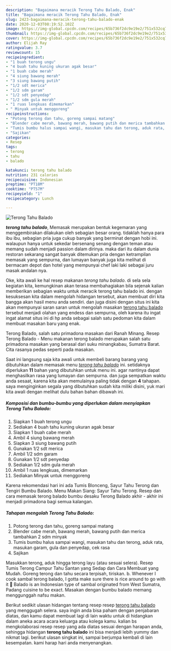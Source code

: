 ```yaml
---
description: "Bagaimana meracik Terong Tahu Balado, Enak"
title: "Bagaimana meracik Terong Tahu Balado, Enak"
slug: 2423-bagaimana-meracik-terong-tahu-balado-enak
date: 2020-12-03T08:19:52.102Z
image: https://img-global.cpcdn.com/recipes/65b736f2dc9e19e2/751x532cq70/terong-tahu-balado-foto-resep-utama.jpg
thumbnail: https://img-global.cpcdn.com/recipes/65b736f2dc9e19e2/751x532cq70/terong-tahu-balado-foto-resep-utama.jpg
cover: https://img-global.cpcdn.com/recipes/65b736f2dc9e19e2/751x532cq70/terong-tahu-balado-foto-resep-utama.jpg
author: Elijah Ray
ratingvalue: 3.7
reviewcount: 15
recipeingredient:
- "1 buah terong ungu"
- "4 buah tahu kuning ukuran agak besar"
- "1 buah cabe merah"
- "4 siung bawang merah"
- "3 siung bawang putih"
- "1/2 sdt merica"
- "1/2 sdm garam"
- "1/2 sdt penyedap"
- "1/2 sdm gula merah"
- "1 ruas lengkuas dimemarkan"
- " Minyak untuk menggoreng"
recipeinstructions:
- "Potong terong dan tahu, goreng sampai matang"
- "Blender cabe merah, bawang merah, bawang putih dan merica tambahkan 2 sdm minyak"
- "Tumis bumbu halus sampai wangi, masukan tahu dan terong, aduk rata, masukan garam, gula dan penyedap, cek rasa"
- "Sajikan"
categories:
- Resep
tags:
- terong
- tahu
- balado

katakunci: terong tahu balado 
nutrition: 231 calories
recipecuisine: Indonesian
preptime: "PT18M"
cooktime: "PT57M"
recipeyield: "1"
recipecategory: Lunch

---
```



![Terong Tahu Balado](https://img-global.cpcdn.com/recipes/65b736f2dc9e19e2/751x532cq70/terong-tahu-balado-foto-resep-utama.jpg)

<b><i>terong tahu balado</i></b>, Memasak merupakan bentuk kegemaran yang menggembirakan dilakukan oleh sebagian besar orang. tidaklah hanya para ibu ibu, sebagian pria juga cukup banyak yang berminat dengan hobi ini. walaupun hanya untuk sekedar bersenang senang dengan teman atau memang sudah menjadi passion dalam dirinya. maka dari itu dalam dunia restoran sekarang sangat banyak ditemukan pria dengan ketrampilan memasak yang sempurna, dan lumayan banyak juga kita melihat di bermacam depot dan hotel yang mempunyai chef laki laki sebagai juru masak andalan nya.

Oke, kita awali ke hal resep makanan <i>terong tahu balado</i>. di sela sela kegiatan kita, kemungkinan akan terasa membahagiakan bila sejenak kalian memberikan sebagian waktu untuk meracik terong tahu balado ini. dengan kesuksesan kita dalam mengolah hidangan tersebut, akan membuat diri kita bangga akan hasil menu anda sendiri. dan juga disini dengan situs ini kita akan mempunyai saran saran untuk mengolah masakan <u>terong tahu balado</u> tersebut menjadi olahan yang endess dan sempurna, oleh karena itu ingat ingat alamat situs ini di hp anda sebagai salah satu pedoman kita dalam membuat masakan baru yang enak.

Terong Balado, salah satu primadona masakan dari Ranah Minang. Resep Terong Balado - Menu makanan terong balado merupakan salah satu primadona masakan yang berasal dari suku minangkabau, Sumatra Barat. Cita rasanya pedas seperti pada masakan.


Saat ini langsung saja kita awali untuk membeli barang barang yang dibutuhkan dalam memasak menu <u><i>terong tahu balado</i></u> ini. setidaknya diperlukan <b>11</b> bahan yang dibutuhkan untuk menu ini. agar nantinya dapat menghasilkan rasa yang lumayan dan sempurna. dan juga sempatkan waktu anda sesaat, karena kita akan memulainya paling tidak dengan <b>4</b> tahapan. saya menginginkan segala yang dibutuhkan sudah kita miliki disini, yuk mari kita awali dengan melihat dulu bahan bahan dibawah ini.

<!--inarticleads1-->

##### Komposisi dan bumbu-bumbu yang diperlukan dalam menyiapkan Terong Tahu Balado:

1. Siapkan 1 buah terong ungu
1. Sediakan 4 buah tahu kuning ukuran agak besar
1. Siapkan 1 buah cabe merah
1. Ambil 4 siung bawang merah
1. Siapkan 3 siung bawang putih
1. Gunakan 1/2 sdt merica
1. Ambil 1/2 sdm garam
1. Gunakan 1/2 sdt penyedap
1. Sediakan 1/2 sdm gula merah
1. Ambil 1 ruas lengkuas, dimemarkan
1. Sediakan  Minyak untuk menggoreng


Karena rekomendasi hari ini ada Tumis Blonceng, Sayur Tahu Terong dan Tengiri Bumbu Balado. Menu Makan Siang: Sayur Tahu Terong. Resep dan cara memasak terong balado bumbu desaku Terong Balado akhir - akhir ini menjadi primadona bagi semua kalangan. 

<!--inarticleads2-->

##### Tahapan mengolah Terong Tahu Balado:

1. Potong terong dan tahu, goreng sampai matang
1. Blender cabe merah, bawang merah, bawang putih dan merica tambahkan 2 sdm minyak
1. Tumis bumbu halus sampai wangi, masukan tahu dan terong, aduk rata, masukan garam, gula dan penyedap, cek rasa
1. Sajikan


Masukkan terong, aduk hingga terong layu (atau sesuai selera). Resep Tumis Terong Campur Tahu Santan yang Sedap dan Cara Membuat yang Mudah. Goreng terong dan tahu secara terpisah, tiriskan. b. Whenever I cook sambal terong balado, I gotta make sure there is rice around to go with it 🙂 Balado is an Indonesian type of sambal originated from West Sumatra, Padang cuisine to be exact. Masakan dengan bumbu balado memang menggunggah nafsu makan. 

Berikut sedikit ulasan hidangan tentang resep resep <u>terong tahu balado</u> yang menggugah selera. saya ingin anda bisa paham dengan penjabaran diatas, dan kamu dapat membuat lagi di lain waktu untuk di hidangkan dalam aneka acara acara keluarga atau kolega kamu. kalian bs mengkolaborasi resep resep yang ada diatas sesuai dengan harapan anda, sehingga hidangan <b>terong tahu balado</b> ini bisa menjadi lebih yummy dan nikmat lagi. berikut ulasan singkat ini, sampai berjumpa kembali di lain kesempatan. kami harap hari anda menyenangkan.
